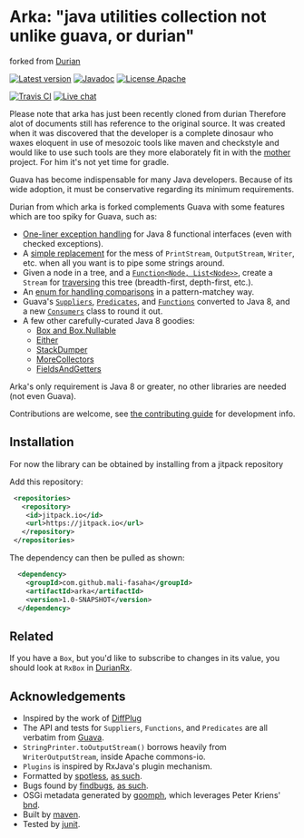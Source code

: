 # Arka: "java utilities collection not unlike guava, or durian"
forked from [Durian](https://github.com/diffplug/durian)

<!---freshmark shields
output = [
	link(shield('Latest version', 'latest', '{{stable}}', 'blue'), 'https://github.com/{{org}}/{{name}}/releases/latest'),
	link(shield('Javadoc', 'javadoc', 'OK', 'blue'), 'https://{{org}}.github.io/{{name}}/javadoc/{{stable}}/'),
	link(shield('License Apache', 'license', 'Apache', 'blue'), 'https://tldrlegal.com/license/apache-license-2.0-(apache-2.0)'),
	'',
	link(image('Travis CI', 'https://travis-ci.org/{{org}}/{{name}}.svg?branch=master'), 'https://travis-ci.org/{{org}}/{{name}}'),
	link(shield('Live chat', 'gitter', 'live chat', 'brightgreen'), 'https://gitter.im/mali-fasaha/arka')
	].join('\n');
-->
[![Latest version](https://img.shields.io/badge/latest-3.4.0-blue.svg)](https://github.com/diffplug/durian/releases/latest)
[![Javadoc](https://img.shields.io/badge/javadoc-OK-blue.svg)](https://diffplug.github.io/durian/javadoc/3.4.0/)
[![License Apache](https://img.shields.io/badge/license-Apache-blue.svg)](https://tldrlegal.com/license/apache-license-2.0-(apache-2.0))

[![Travis CI](https://travis-ci.org/diffplug/durian.svg?branch=master)](https://travis-ci.org/diffplug/durian)
[![Live chat](https://img.shields.io/badge/gitter-live_chat-brightgreen.svg)](https://gitter.im/diffplug/durian)
<!---freshmark /shields -->

Please note that arka has just been recently cloned from durian
Therefore alot of documents still has reference to the original source.
It was created when it was discovered that the developer is a complete
dinosaur who waxes eloquent in use of mesozoic tools like maven and
checkstyle and would like to use such tools are they more elaborately
fit in with the [mother](https://github.com/mali-fasaha/fassets)
project. For him it's not yet time for gradle.

Guava has become indispensable for many Java developers.  Because of its wide adoption, it must be conservative regarding its minimum requirements.

<!---freshmark javadoc
output = prefixDelimiterReplace(input, 'https://{{org}}.github.io/{{name}}/javadoc/', '/', stable);
-->
Durian from which arka is forked complements Guava with some features which are too spiky for Guava, such as:
* [One-liner exception handling](test/org/mali/fasaha/utils/ErrorsExample.java?ts=4) for Java 8 functional interfaces (even with checked exceptions).
* A [simple replacement](https://diffplug.github.io/durian/javadoc/3.4.0/com/diffplug/common/base/StringPrinter.html) for the mess of `PrintStream`, `OutputStream`, `Writer`, etc. when all you want is to pipe some strings around.
* Given a node in a tree, and a [`Function<Node, List<Node>>`](https://diffplug.github.io/durian/javadoc/3.4.0/com/diffplug/common/base/TreeDef.html), create a `Stream` for [traversing](test/com/diffplug/common/base/TreeStreamTest.java?ts=4) this tree (breadth-first, depth-first, etc.).
* An [enum for handling comparisons](https://diffplug.github.io/durian/javadoc/3.4.0/com/diffplug/common/base/Comparison.html) in a pattern-matchey way.
* Guava's [`Suppliers`](https://diffplug.github.io/durian/javadoc/3.4.0/com/diffplug/common/base/Suppliers.html),
[`Predicates`](https://diffplug.github.io/durian/javadoc/3.4.0/com/diffplug/common/base/Predicates.html),
and [`Functions`](https://diffplug.github.io/durian/javadoc/3.4.0/com/diffplug/common/base/Functions.html) converted to Java 8,
and a new [`Consumers`](https://diffplug.github.io/durian/javadoc/3.4.0/com/diffplug/common/base/Consumers.html) class to round it out.
* A few other carefully-curated Java 8 goodies:
	+ [Box and Box.Nullable](src/org/mali/fasaha/utils/Box.java?ts=4)
	+ [Either](https://diffplug.github.io/durian/javadoc/3.4.0/com/diffplug/common/base/Either.html)
	+ [StackDumper](https://diffplug.github.io/durian/javadoc/3.4.0/com/diffplug/common/base/StackDumper.html)
	+ [MoreCollectors](https://diffplug.github.io/durian/javadoc/3.4.0/com/diffplug/common/base/MoreCollectors.html)
	+ [FieldsAndGetters](https://diffplug.github.io/durian/javadoc/3.4.0/com/diffplug/common/base/FieldsAndGetters.html)

<!---freshmark /javadoc -->

Arka's only requirement is Java 8 or greater, no other libraries are needed (not even Guava).

Contributions are welcome, see [the contributing guide](CONTRIBUTING.md) for development info.

## Installation
For now the library can be obtained by installing from a jitpack repository

Add this repository:

```xml
 <repositories>
   <repository>
    <id>jitpack.io</id>
    <url>https://jitpack.io</url>
   </repository>
 </repositories>
```

The dependency can then be pulled as shown:

```xml
  <dependency>
    <groupId>com.github.mali-fasaha</groupId>
    <artifactId>arka</artifactId>
    <version>1.0-SNAPSHOT</version>
  </dependency>
```

## Related

If you have a `Box`, but you'd like to subscribe to changes in its value, you should look at `RxBox` in [DurianRx](https://github.com/diffplug/durian-rx).

## Acknowledgements

* Inspired by the work of [DiffPlug](http://www.diffplug.com/)
* The API and tests for `Suppliers`, `Functions`, and `Predicates` are all verbatim from [Guava](https://github.com/google/guava).
* `StringPrinter.toOutputStream()` borrows heavily from `WriterOutputStream`, inside Apache commons-io.
* `Plugins` is inspired by RxJava's plugin mechanism.
* Formatted by [spotless](https://github.com/diffplug/spotless), [as such](https://github.com/diffplug/durian/blob/v2.0/build.gradle?ts=4#L70-L90).
* Bugs found by [findbugs](http://findbugs.sourceforge.net/), [as such](https://github.com/diffplug/durian/blob/v2.0/build.gradle?ts=4#L92-L116).
* OSGi metadata generated by [goomph](https://github.com/diffplug/goomph), which leverages Peter Kriens' [bnd](http://www.aqute.biz/Bnd/Bnd).
* Built by [maven](https://en.wikipedia.org/wiki/Apache_Maven).
* Tested by [junit](http://junit.org/).
